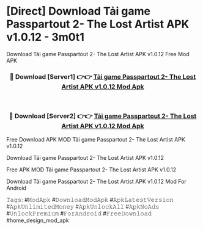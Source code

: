 # [Direct] Download Tải game Passpartout 2- The Lost Artist APK v1.0.12 - 3m0t1
Download Tải game Passpartout 2- The Lost Artist APK v1.0.12 Free Mod APK

<div align="center">
<h3>🔴 Download [Server1] 👉👉 <a href="https://apk-comot.site?title=Tải_game_Passpartout_2-_The_Lost_Artist_APK_v1.0.12">Tải game Passpartout 2- The Lost Artist APK v1.0.12 Mod Apk</a></h3><br>

<h3>🔴 Download [Server2] 👉👉 <a href="https://apk-comot.site?title=Tải_game_Passpartout_2-_The_Lost_Artist_APK_v1.0.12">Tải game Passpartout 2- The Lost Artist APK v1.0.12 Mod Apk</a></h3>
</div>


Free Download APK MOD Tải game Passpartout 2- The Lost Artist APK v1.0.12

Download Tải game Passpartout 2- The Lost Artist APK v1.0.12 

Free APK MOD Tải game Passpartout 2- The Lost Artist APK v1.0.12 

Download Tải game Passpartout 2- The Lost Artist APK v1.0.12 Mod For Android

𝚃𝚊𝚐𝚜: #𝙼𝚘𝚍𝙰𝚙𝚔 #𝙳𝚘𝚠𝚗𝚕𝚘𝚊𝚍𝙼𝚘𝚍𝙰𝚙𝚔 #𝙰𝚙𝚔𝙻𝚊𝚝𝚎𝚜𝚝𝚅𝚎𝚛𝚜𝚒𝚘𝚗 #𝙰𝚙𝚔𝚄𝚗𝚕𝚒𝚖𝚒𝚝𝚎𝚍𝙼𝚘𝚗𝚎𝚢 #𝙰𝚙𝚔𝚄𝚗𝚕𝚘𝚌𝚔𝙰𝚕𝚕 #𝙰𝚙𝚔𝙽𝚘𝙰𝚍𝚜 #𝚄𝚗𝚕𝚘𝚌𝚔𝙿𝚛𝚎𝚖𝚒𝚞𝚖 #𝙵𝚘𝚛𝙰𝚗𝚍𝚛𝚘𝚒𝚍 #𝙵𝚛𝚎𝚎𝙳𝚘𝚠𝚗𝚕𝚘𝚊𝚍 #home_design_mod_apk